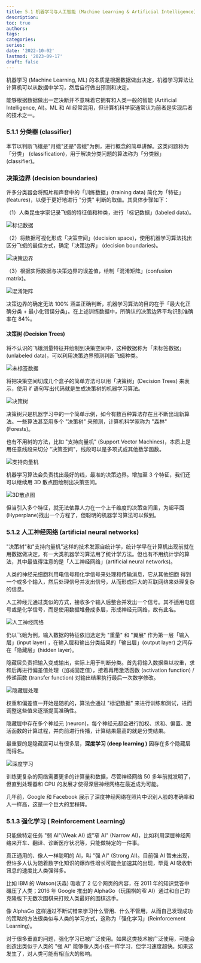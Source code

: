 ```yaml
---
title: 5.1 机器学习与人工智能 (Machine Learning & Artificial Intelligence)
description: 
toc: true
authors:
tags:
categories:
series:
date: '2022-10-02'
lastmod: '2023-09-17'
draft: false
---
```

机器学习 (Machine Learning, ML) 的本质是根据数据做出决定，机器学习算法让计算机可以从数据中学习，然后自行做出预测和决定。

能够根据数据做出一定决断并不意味着它拥有和人类一般的智能 (Artificial Intelligence, AI)。ML 和 AI 经常混用，但计算机科学家通常认为前者是实现后者的技术之一。

### 5.1.1 分类器  (classifier)

本节以判断飞蛾是"月蛾"还是"帝蛾"为例，进行概念的简单讲解。这类问题称为「分类」 (classification)，用于解决分类问题的算法称为「分类器」 (classifier)。

### 决策边界 (decision boundaries)

许多分类器会将照片和声音中的「训练数据」(training data) 简化为「特征」(features)，以便于更好地进行 "分类" 判断的取值。其具体步骤如下：

（1）人类昆虫学家记录飞蛾的特征值和种类，进行「标记数据」(labeled data)。

 ![标记数据](https://zyin-1309341307.cos.ap-nanjing.myqcloud.com/note/1675220849996.png)

（2）将数据可视化形成「决策空间」(decision space)，使用机器学习算法找出区分飞蛾的最佳方式，确定「决策边界」 (decision boundaries)。

![决策边界](https://zyin-1309341307.cos.ap-nanjing.myqcloud.com/note/1675220970138.png)

（3）根据实际数据与决策边界的误差值，绘制「混淆矩阵」(confusion matrix)。

![混淆矩阵](https://zyin-1309341307.cos.ap-nanjing.myqcloud.com/note/1675221101348.png)

决策边界的确定无法 100% 涵盖正确判断，机器学习算法的目的在于「最大化正确分类 + 最小化错误分类」。在上述训练数据中，所确认的决策边界平均识别准确率在 84%。

#### 决策树 (Decision Trees)

将不认识的飞蛾测量特征并绘制到决策空间中，这种数据称为「未标签数据」(unlabeled data)，可以利用决策边界预测判断飞蛾种类。

![未标签数据](https://zyin-1309341307.cos.ap-nanjing.myqcloud.com/note/1675221502695.png)

将把决策空间切成几个盒子的简单方法可以用「决策树」(Decision Trees) 来表示，使用 if 语句写出代码就是生成决策树的机器学习算法。

![决策树](https://zyin-1309341307.cos.ap-nanjing.myqcloud.com/note/1675221564903.png)

决策树只是机器学习中的一个简单示例，如今有数百种算法存在且不断出现新算法。一些算法甚至用多个 "决策树" 来预测，计算机科学家称为 "森林" (Forests)。

也有不用树的方法，比如 "支持向量机" (Support Vector Machines)，本质上是用任意线段来切分 "决策空间"，线段可以是多项式或其他数学函数。

![支持向量机](https://zyin-1309341307.cos.ap-nanjing.myqcloud.com/note/1675221885248.png)

机器学习算法会负责找出最好的线，最准的决策边界。增加至 3 个特征，我们还可以继续用 3D 散点图绘制出决策空间。

![3D散点图](https://zyin-1309341307.cos.ap-nanjing.myqcloud.com/note/1675221960514.png)

但当引入多个特征，就无法依靠人力在一个上千维度的决策空间里，为超平面(Hyperplane)找出一个方程了，但聪明的机器学习算法可以做到。

### 5.1.2 人工神经网络 (artificial neural networks)

"决策树"和"支持向量机"这样的技术发源自统计学，统计学早在计算机出现前就在用数据做决定，有一大类机器学习算法用了统计学方法。但也有不用统计学的算法，其中最值得注意的是「人工神经网络」(artificial neural networks)。

人类的神经元细胞利用电信号和化学信号来处理和传输消息，它从其他细胞 得到一个或多个输入，然后处理信号并发出信号，从而形成巨大的互联网络来处理复杂的信息。

人工神经元通过类似的方式，接收多个输入后整合并发出一个信号。其不适用电信号或是化学信号，而是使用数据堆叠成多层，形成神经元网络，故有此名。

![人工神经网络](https://zyin-1309341307.cos.ap-nanjing.myqcloud.com/note/1675222465029.png)

仍以飞蛾为例，输入数据的特征依旧选定为 "重量" 和 "翼展" 作为第一层「输入层」(input layer) ，在输入层和输出分类结果的「输出层」(output layer)  之间存在「隐藏层」(hidden layer)。

隐藏层负责把输入变成输出，实际上用于判断分类。首先将输入数据乘以权重，求和后再进行偏差值处理（加减固定值），接着再用激活函数 (activation function) / 传递函数 (transfer function) 对输出结果执行最后一次数学修改。

![隐藏层处理](https://zyin-1309341307.cos.ap-nanjing.myqcloud.com/note/1675224489512.png)

权重和偏差值一开始是随机的，算法会通过 "标记数据" 来进行训练和测试，进而调整这些值来逐渐提高准确性。

隐藏层中存在多个神经元 (neuron)，每个神经元都会进行加权、求和、偏置、激活函数的计算过程，并向前进行传播，计算结果最高的就是分类结果。

最重要的是隐藏层可以有很多层，**深度学习 (deep learning )** 因存在多个隐藏层而得名。

![深度学习](https://zyin-1309341307.cos.ap-nanjing.myqcloud.com/note/1675224592479.png)

训练更复杂的网络需要更多的计算量和数据，尽管神经网络 50 多年前就发明了，但直到处理器和 CPU 的发展才使得深层神经网络在最近成为可能。

几年前，Google 和 Facebook 展示了深度神经网络在照片中识别人脸的准确率和人一样高，这是一个巨大的里程碑。

### 5.1.3 强化学习 ( Reinforcement Learning)

只能做特定任务 "弱 AI"(Weak AI) 或"窄 AI" (Narrow AI)，比如利用深层神经网络来开车、翻译、诊断医疗状况等，只能做特定的一件事。

真正通用的、像人一样聪明的 AI，叫 "强 AI" (Strong AI)。目前强 AI 暂未出现，但许多人认为随着数字化知识的爆炸性增长可能会加速其的出现，毕竟 AI 吸收新讯息的速度比人类强得多。

比如 IBM 的 Watson(沃森) 吸收了 2 亿个网页的内容，在 2011 年的知识竞答中碾压了人类；2016 年 Google 推出的 AlphaGo（玩围棋的窄 AI）通过和自己的克隆版下无数次围棋来打败人类最好的围棋选手。

像 AlphaGo 这样通过不断试错来学习什么管用、什么不管用，从而自己发现成功的策略的方法很类似与人类的学习方式，这称为「强化学习」(Reinforcement Learning)。

对于很多垂直的问题，强化学习已被广​​泛使用。如果这类技术被广泛使用，可能会创造出类似于人类的 "强 AI" 能够像人类小孩一样学习，但学习速度超快。如果这发生了，对人类可能有相当大的影响。